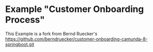 # Example "Customer Onboarding Process" 

This Example is a fork from Bernd Ruecker's https://github.com/berndruecker/customer-onboarding-camunda-8-springboot.git


